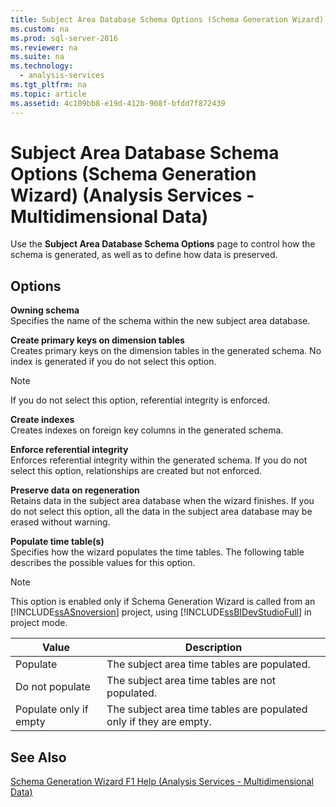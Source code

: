 ```yaml
---
title: Subject Area Database Schema Options (Schema Generation Wizard) (Analysis Services - Multidimensional Data)
ms.custom: na
ms.prod: sql-server-2016
ms.reviewer: na
ms.suite: na
ms.technology: 
  - analysis-services
ms.tgt_pltfrm: na
ms.topic: article
ms.assetid: 4c109bb8-e19d-412b-908f-bfdd7f872439
---
```

# Subject Area Database Schema Options (Schema Generation Wizard) (Analysis Services - Multidimensional Data)
  Use the **Subject Area Database Schema Options** page to control how the schema is generated, as well as to define how data is preserved.  
  
## Options  
 **Owning schema**  
 Specifies the name of the schema within the new subject area database.  
  
 **Create primary keys on dimension tables**  
 Creates primary keys on the dimension tables in the generated schema. No index is generated if you do not select this option.  
  
> [!NOTE]  
>  If you do not select this option, referential integrity is enforced.  
  
 **Create indexes**  
 Creates indexes on foreign key columns in the generated schema.  
  
 **Enforce referential integrity**  
 Enforces referential integrity within the generated schema. If you do not select this option, relationships are created but not enforced.  
  
 **Preserve data on regeneration**  
 Retains data in the subject area database when the wizard finishes. If you do not select this option, all the data in the subject area database may be erased without warning.  
  
 **Populate time table(s)**  
 Specifies how the wizard populates the time tables. The following table describes the possible values for this option.  
  
> [!NOTE]  
>  This option is enabled only if Schema Generation Wizard is called from an [!INCLUDE[ssASnoversion](../../Topics/TopicNameContainA/includes/ssASnoversion_md.md)] project, using [!INCLUDE[ssBIDevStudioFull](../../Topics/TopicNameContainA/includes/ssBIDevStudioFull_md.md)] in project mode.  
  
|Value|Description|  
|-----------|-----------------|  
|Populate|The subject area time tables are populated.|  
|Do not populate|The subject area time tables are not populated.|  
|Populate only if empty|The subject area time tables are populated only if they are empty.|  
  
## See Also  
 [Schema Generation Wizard F1 Help &#40;Analysis Services - Multidimensional Data&#41;](../../Topics/TopicNameNotContainA/Schema-Generation-Wizard-F1-Help--Analysis-Services---Multidimensional-Data-.md)  
  
  